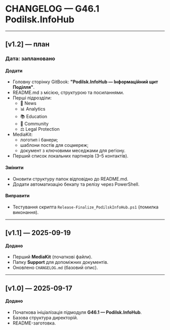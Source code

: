 # CHANGELOG — G46.1 Podilsk.InfoHub

---

## [v1.2] — план
### Дата: заплановано
#### Додати
- Головну сторінку GitBook: **"Podilsk.InfoHub — Інформаційний щит Поділля"**.  
- README.md з місією, структурою та посиланнями.  
- Перші підрозділи:  
  - 📰 News  
  - 📊 Analytics  
  - 📚 Education  
  - 🤝 Community  
  - ⚖️ Legal Protection  
- MediaKit:  
  - логотип і банери;  
  - шаблони постів для соцмереж;  
  - документ з ключовими меседжами для регіону.  
- Перший список локальних партнерів (3–5 контактів).  

#### Змінити
- Оновити структуру папок відповідно до README.md.  
- Додати автоматизацію бекапу та релізу через PowerShell.  

#### Виправити
- Тестування скрипта `Release-Finalize_PodilskInfoHub.ps1` (помилка виконання).  

---

## [v1.1] — 2025-09-19
#### Додано
- Перший **MediaKit** (початкові файли).  
- Папку **Support** для допоміжних документів.  
- Оновлено `CHANGELOG.md` (базовий опис).  

---

## [v1.0] — 2025-09-17
#### Додано
- Початкова ініціалізація підмодуля **G46.1 — Podilsk.InfoHub**.  
- Базова структура директорій.  
- README-заготовка.  
